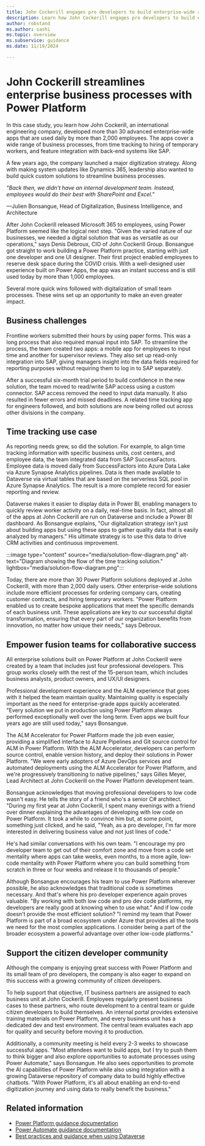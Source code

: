 ```yaml
---
title: John Cockerill engages pro developers to build enterprise-wide apps with Power Platform
description: Learn how John Cockerill engages pro developers to build enterprise-wide apps with Power Platform.
author: robstand
ms.author: sashi
ms.topic: overview
ms.subservice: guidance
ms.date: 11/19/2024

---
```


# John Cockerill streamlines enterprise business processes with Power Platform

In this case study, you learn how John Cockerill, an international engineering company, developed more than 30 advanced enterprise-wide apps that are used daily by more than 2,000 employees. The apps cover a wide range of business processes, from time tracking to hiring of temporary workers, and feature integration with back-end systems like SAP.

A few years ago, the company launched a major digitization strategy. Along with making system updates like Dynamics 365, leadership also wanted to build quick custom solutions to streamline business processes.

*"Back then, we didn't have an internal development team. Instead, employees would do their best with SharePoint and Excel."*

&mdash;Julien Bonsangue, Head of Digitalization, Business Intelligence, and Architecture

After John Cockerill released Microsoft 365 to employees, using Power Platform seemed like the logical next step. "Given the varied nature of our businesses, we needed a digital solution that was as versatile as our operations," says Denis Debroux, CIO of John Cockerill Group. Bonsangue got straight to work building a Power Platform practice, starting with just one developer and one UI designer. Their first project enabled employees to reserve desk space during the COVID crisis. With a well-designed user experience built on Power Apps, the app was an instant success and is still used today by more than 1,000 employees.

Several more quick wins followed with digitalization of small team processes. These wins set up an opportunity to make an even greater impact.

## Business challenges

Frontline workers submitted their hours by using paper forms. This was a long process that also required manual input into SAP. To streamline the process, the team created two apps: a mobile app for employees to input time and another for supervisor reviews. They also set up read-only integration into SAP, giving managers insight into the data fields required for reporting purposes without requiring them to log in to SAP separately.

After a successful six-month trial period to build confidence in the new solution, the team moved to read/write SAP access using a custom connector. SAP access removed the need to input data manually. It also resulted in fewer errors and missed deadlines. A related time tracking app for engineers followed, and both solutions are now being rolled out across other divisions in the company.

## Time tracking use case

As reporting needs grew, so did the solution. For example, to align time tracking information with specific business units, cost centers, and employee data, the team integrated data from SAP SuccessFactors. Employee data is moved daily from SuccessFactors into Azure Data Lake via Azure Synapse Analytics pipelines. Data is then made available to Dataverse via virtual tables that are based on the serverless SQL pool in Azure Synapse Analytics. The result is a more complete record for easier reporting and review.

Dataverse makes it easier to display data in Power BI, enabling managers to quickly review worker activity on a daily, real-time basis. In fact, almost all of the apps at John Cockerill are run on Dataverse and include a Power BI dashboard. As Bonsangue explains, "Our digitalization strategy isn't just about building apps but using these apps to gather quality data that is easily analyzed by managers." His ultimate strategy is to use this data to drive CRM activities and continuous improvement.

:::image type="content" source="media/solution-flow-diagram.png" alt-text="Diagram showing the flow of the time tracking solution." lightbox="media/solution-flow-diagram.png":::

Today, there are more than 30 Power Platform solutions deployed at John Cockerill, with more than 2,000 daily users. Other enterprise-wide solutions include more efficient processes for ordering company cars, creating customer contracts, and hiring temporary workers. "Power Platform enabled us to create bespoke applications that meet the specific demands of each business unit. These applications are key to our successful digital transformation, ensuring that every part of our organization benefits from innovation, no matter how unique their needs," says Debroux.

## Empower fusion teams for collaborative success

All enterprise solutions built on Power Platform at John Cockerill were created by a team that includes just four professional developers. This group works closely with the rest of the 15-person team, which includes business analysts, product owners, and UX/UI designers.

Professional development experience and the ALM experience that goes with it helped the team maintain quality. Maintaining quality is especially important as the need for enterprise-grade apps quickly accelerated. "Every solution we put in production using Power Platform always performed exceptionally well over the long term. Even apps we built four years ago are still used today," says Bonsangue.

The ALM Accelerator for Power Platform made the job even easier, providing a simplified interface to Azure Pipelines and Git source control for ALM in Power Platform. With the ALM Accelerator, developers can perform source control, enable version history, and deploy their solutions in Power Platform. "We were early adopters of Azure DevOps services and automated deployments using the ALM Accelerator for Power Platform, and we're progressively transitioning to native pipelines," says Gilles Meyer, Lead Architect at John Cockerill on the Power Platform development team.

Bonsangue acknowledges that moving professional developers to low code wasn't easy. He tells the story of a friend who's a senior C# architect. "During my first year at John Cockerill, I spent many evenings with a friend over dinner explaining the advantages of developing with low code on Power Platform. It took a while to convince him but, at some point, something just clicked, and he said, "Yeah, as a pro developer, I'm far more interested in delivering business value and not just lines of code."

He's had similar conversations with his own team. "I encourage my pro developer team to get out of their comfort zone and move from a code set mentality where apps can take weeks, even months, to a more agile, low-code mentality with Power Platform where you can build something from scratch in three or four weeks and release it to thousands of people."

Although Bonsangue encourages his team to use Power Platform wherever possible, he also acknowledges that traditional code is sometimes necessary. And that's where his pro developer experience again proves valuable. "By working with both low code and pro dev code platforms, my developers are really good at knowing when to use what." And if low code doesn't provide the most efficient solution? "I remind my team that Power Platform is part of a broad ecosystem under Azure that provides all the tools we need for the most complex applications. I consider being a part of the broader ecosystem a powerful advantage over other low-code platforms."

## Support the citizen developer community

Although the company is enjoying great success with Power Platform and its small team of pro developers, the company is also eager to expand on this success with a growing community of citizen developers. 

To help support that objective, IT business partners are assigned to each business unit at John Cockerill. Employees regularly present business cases to these partners, who route development to a central team or guide citizen developers to build themselves. An internal portal provides extensive training materials on Power Platform, and every business unit has a dedicated dev and test environment. The central team evaluates each app for quality and security before moving it to production.

Additionally, a community meeting is held every 2-3 weeks to showcase successful apps. "Most attendees want to build apps, but I try to push them to think bigger and also explore opportunities to automate processes using Power Automate," says Bonsangue. He also sees opportunities to promote the AI capabilities of Power Platform while also using integration with a growing Dataverse repository of company data to build highly effective chatbots. "With Power Platform, it's all about enabling an end-to-end digitization journey and using data to really benefit the business."

## Related information

- [Power Platform guidance documentation](/power-platform/guidance/)
- [Power Automate guidance documentation](/power-automate/guidance/)
- [Best practices and guidance when using Dataverse](/power-apps/developer/data-platform/best-practices/) 
